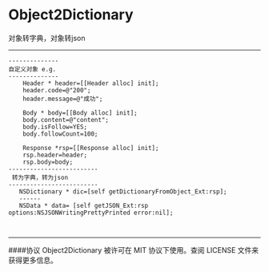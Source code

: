 Object2Dictionary
=================

对象转字典，对象转json

-------
```
--------------
自定义对象 e.g.
--------------
    Header * header=[[Header alloc] init];
    header.code=@"200";
    header.message=@"成功";
    
    Body * body=[[Body alloc] init];
    body.content=@"content";
    body.isFollow=YES;
    body.followCount=100;
    
    Response *rsp=[[Response alloc] init];
    rsp.header=header;
    rsp.body=body;
-------------------------
 转为字典，转为json
-------------------------
   NSDictionary * dic=[self getDictionaryFromObject_Ext:rsp];
   ------
   NSData * data= [self getJSON_Ext:rsp options:NSJSONWritingPrettyPrinted error:nil];

   
```

--------

####协议
Object2Dictionary 被许可在 MIT 协议下使用。查阅 LICENSE 文件来获得更多信息。